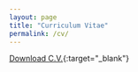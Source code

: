 ```yaml
---
layout: page
title: "Curriculum Vitae"
permalink: /cv/
---
```


[Download C.V.](https://goo.gl/dTpkpt){:target="_blank"}
